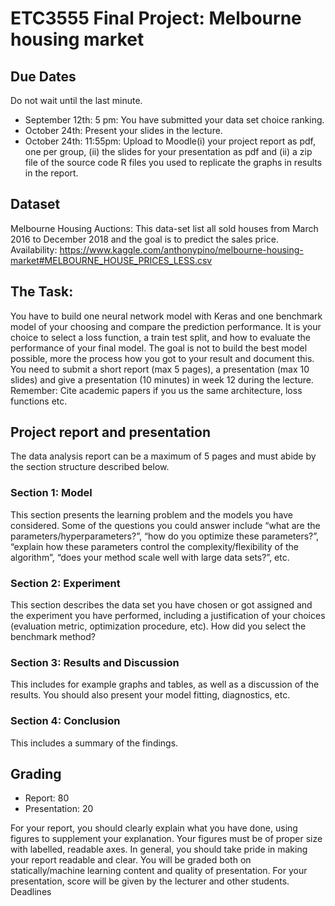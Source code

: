 # ETC3555 Final Project: Melbourne housing market

## Due Dates
Do not wait until the last minute.
-  September 12th: 5 pm: You have submitted your data set choice ranking.
-  October 24th: Present your slides in the lecture.
-  October 24th: 11:55pm: Upload to Moodle(i) your project report as pdf, one per
group, (ii) the slides for your presentation as pdf and (ii) a zip file of the source code R files you used to replicate the graphs in results in the report.

## Dataset
Melbourne Housing Auctions: This data-set list all sold houses from March 2016 to
December 2018 and the goal is to predict the sales price. Availability:
https://www.kaggle.com/anthonypino/melbourne-housing-market#MELBOURNE_HOUSE_PRICES_LESS.csv

## The Task:
You have to build one neural network model with Keras and one benchmark model of your choosing and compare the prediction performance. It is your choice to select a loss function, a train test split, and how to evaluate the performance of your final model. The goal is not to build the best model possible, more the process how you got to your result and document this. You need to submit a short report (max 5 pages), a presentation (max 10 slides) and give a presentation (10 minutes) in week 12 during the lecture. Remember: Cite academic papers if you us the same architecture, loss functions etc.
  
  
## Project report and presentation
The data analysis report can be a maximum of 5 pages and must abide by the section structure described below.

### Section 1: Model
This section presents the learning problem and the models you have considered. Some of the questions you could answer include “what are the parameters/hyperparameters?”, “how do you optimize these parameters?”, “explain how these parameters control the complexity/flexibility of the algorithm”, “does your method scale well with large data sets?”, etc.

### Section 2: Experiment
This section describes the data set you have chosen or got assigned and the experiment you have performed, including a justification of your choices (evaluation metric, optimization procedure, etc). How did you select the benchmark method?

### Section 3: Results and Discussion
This includes for example graphs and tables, as well as a discussion of the results. You should also present your model fitting, diagnostics, etc.

### Section 4: Conclusion
This includes a summary of the findings.

## Grading
- Report: 80 
- Presentation: 20

For your report, you should clearly explain what you have done, using figures to supplement your explanation. Your figures must be of proper size with labelled, readable axes. In general, you should take pride in making your report readable and clear. You will be graded both on statically/machine learning content and quality of presentation.
For your presentation, score will be given by the lecturer and other students.
Deadlines
